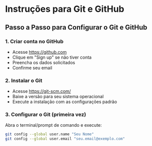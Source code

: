 # Instruções para Git e GitHub

## Passo a Passo para Configurar o Git e GitHub

### 1. Criar conta no GitHub
- Acesse https://github.com
- Clique em "Sign up" se não tiver conta
- Preencha os dados solicitados
- Confirme seu email

### 2. Instalar o Git
- Acesse https://git-scm.com/
- Baixe a versão para seu sistema operacional
- Execute a instalação com as configurações padrão

### 3. Configurar o Git (primeira vez)
Abra o terminal/prompt de comando e execute:
```bash
git config --global user.name "Seu Nome"
git config --global user.email "seu.email@exemplo.com"
```
